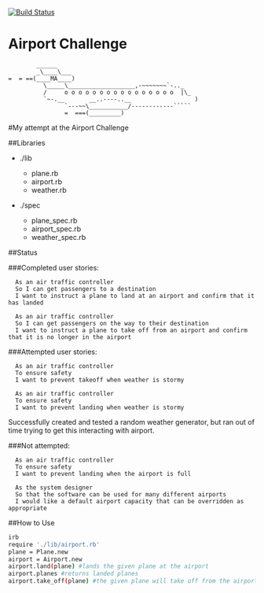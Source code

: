 [![Build Status](https://travis-ci.org/makersacademy/airport_challenge.svg?branch=master)](https://travis-ci.org/makersacademy/airport_challenge)

Airport Challenge
=================

```
        ______
        _\____\___
=  = ==(____MA____)
          \_____\___________________,-~~~~~~~`-.._
          /     o o o o o o o o o o o o o o o o  |\_
          `~-.__       __..----..__                  )
                `---~~\___________/------------`````
                =  ===(_________)

```

#My attempt at the Airport Challenge

##Libraries

* ./lib
    * plane.rb
    * airport.rb
    * weather.rb
* ./spec

    * plane_spec.rb
    * airport_spec.rb
    * weather_spec.rb

##Status

###Completed user stories:
```
  As an air traffic controller
  So I can get passengers to a destination
  I want to instruct a plane to land at an airport and confirm that it has landed
```
```
  As an air traffic controller
  So I can get passengers on the way to their destination
  I want to instruct a plane to take off from an airport and confirm that it is no longer in the airport
```
###Attempted user stories:
```
  As an air traffic controller
  To ensure safety
  I want to prevent takeoff when weather is stormy
```
```
  As an air traffic controller
  To ensure safety
  I want to prevent landing when weather is stormy
```
Successfully created and tested a random weather generator, but ran out of time trying to get this interacting with airport.

###Not attempted:
```
  As an air traffic controller
  To ensure safety
  I want to prevent landing when the airport is full
```
```
  As the system designer
  So that the software can be used for many different airports
  I would like a default airport capacity that can be overridden as appropriate
```
##How to Use

```sh
irb
require './lib/airport.rb'
plane = Plane.new
airport = Airport.new
airport.land(plane) #lands the given plane at the airport
airport.planes #returns landed planes
airport.take_off(plane) #the given plane will take off from the airport.
```

